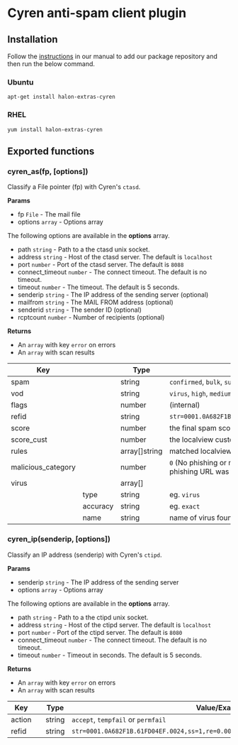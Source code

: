 # Cyren anti-spam client plugin

## Installation

Follow the [instructions](https://docs.halon.io/manual/comp_install.html#installation) in our manual to add our package repository and then run the below command.

### Ubuntu

```
apt-get install halon-extras-cyren
```

### RHEL

```
yum install halon-extras-cyren
```

## Exported functions

### cyren_as(fp, [options])

Classify a File pointer (fp) with Cyren's `ctasd`.

**Params**

- fp `File` - The mail file
- options `array` - Options array

The following options are available in the **options** array.

- path `string` - Path to a the ctasd unix socket.
- address `string` - Host of the ctasd server. The default is `localhost`
- port `number` - Port of the ctasd server. The default is `8088`
- connect_timeout `number` - The connect timeout. The default is no timeout.
- timeout `number` - The timeout. The default is 5 seconds.
- senderip `string` - The IP address of the sending server (optional)
- mailfrom `string` - The MAIL FROM address (optional)
- senderid `string` - The sender ID (optional)
- rcptcount `number` - Number of recipients (optional)

**Returns**

* An `array` with key `error` on errors
* An `array` with scan results

| Key | | Type | Value/Examples
|-----|-|------|----------------
| spam | | string | ``confirmed``, ``bulk``, ``suspect``, ``unknown``, ``nonspam`` or ``valid-bulk``
| vod  | |string  | ``virus``, ``high``, ``medium``, ``unknown`` or ``nonvirus``
| flags | | number         | (internal)
| refid | | string         | `str=0001.0A682F1B.61FD04EF.0024,ss=1,re=0.000,recu=0.000,reip=0.000,cl=1,cld=1,fgs=0`
| score | | number         | the final spam score
| score_cust | | number         | the localview custom rules
| rules | | array[]string   | matched localview rules
| malicious_category| | number |  ``0`` (No phishing or malware URL was detected), ``1`` (A malware URL was detected), ``2`` (A phishing URL was detected)
| virus |          | array[] |
| | type         | string | eg. `virus`
| | accuracy         | string | eg. `exact`
| | name         | string | name of virus found

### cyren_ip(senderip, [options])

Classify an IP address (senderip) with Cyren's `ctipd`.

**Params**

- senderip `string` - The IP address of the sending server
- options `array` - Options array

The following options are available in the **options** array.

- path `string` - Path to a the ctipd unix socket.
- address `string` - Host of the ctipd server. The default is `localhost`
- port `number` - Port of the ctipd server. The default is `8080`
- connect_timeout `number` - The connect timeout. The default is no timeout.
- timeout `number` - Timeout in seconds. The default is 5 seconds.

**Returns**

* An `array` with key `error` on errors
* An `array` with scan results

| Key | | Type | Value/Examples
|-----|-|------|----------------
| action | | string | ``accept``, ``tempfail`` or ``permfail``
| refid | | string    | `str=0001.0A682F1B.61FD04EF.0024,ss=1,re=0.000,recu=0.000,reip=0.000,cl=1,cld=1,fgs=0`
